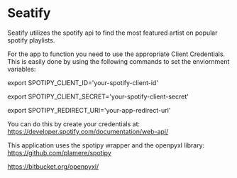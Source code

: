 # Seatify
Seatify utilizes the spotify api to find the most featured artist on popular spotify playlists.


For the app to function you need to use the appropriate Client Credentials. This is easily done by using the following commands to set the enviornment variables:

export SPOTIPY_CLIENT_ID='your-spotify-client-id'

export SPOTIPY_CLIENT_SECRET='your-spotify-client-secret'

export SPOTIPY_REDIRECT_URI='your-app-redirect-url'

You can do this by create your credentials at: https://developer.spotify.com/documentation/web-api/

This application uses the spotipy wrapper and the openpyxl library:
https://github.com/plamere/spotipy

https://bitbucket.org/openpyxl/
